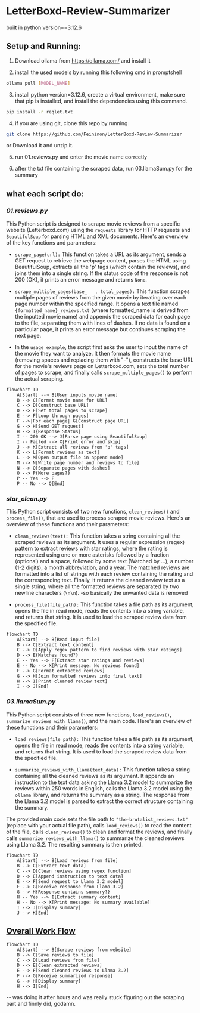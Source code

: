 # LetterBoxd-Review-Summarizer

built in python version==3.12.6

## Setup and Running:
1. Download ollama from https://ollama.com/ and install it 

2. install the used models by running this following cmd in promptshell
   
``` bash
ollama pull [MODEL_NAME]
```

3. install python version=3.12.6, create a virtual environment, make sure  that pip is installed, and install the dependencies using this command.
```bash
pip install -r reqlet.txt
```

4. if you are using git, clone this repo by running
```bash
git clone https://github.com/Feininon/LetterBoxd-Review-Summarizer
```
or Download it and unzip it.

5. run 01.reviews.py and enter the movie name correctly

6.  after the txt file containing the scraped data, run 03.llamaSum.py for the summary

## what each script do:

### _01.reviews.py_

This Python script is designed to scrape movie reviews from a specific website (Letterboxd.com) using the `requests` library for HTTP
requests and `BeautifulSoup` for parsing HTML and XML documents. Here's an overview of the key functions and parameters:

- `scrape_page(url):` This function takes a URL as its
argument, sends a GET request to retrieve the webpage
content, parses the HTML using BeautifulSoup, extracts all
the 'p' tags (which contain the reviews), and joins them
into a single string. If the status code of the response is
not 200 (OK), it prints an error message and returns
`None`.

- `scrape_multiple_pages(base_   , total_pages):` This function scrapes multiple pages of reviews
from the given movie by iterating over each page number within the specified range. It opens a text file named
`{formatted_name}_reviews.txt` (where formatted_name is derived from the inputted movie name) and appends the
scraped data for each page to the file, separating them with lines of dashes. If no data is found on a particular
page, it prints an error message but continues scraping the next page.

- In the `usage example`, the script first asks the user to input the name of the movie they want to analyze. It
then formats the movie name (removing spaces and replacing them with "-"), constructs the base URL for the
movie's reviews page on Letterboxd.com, sets the total number of pages to scrape, and finally calls `scrape_multiple_pages()` to perform the actual
scraping.

```mermaid
flowchart TD
    A[Start] --> B[User inputs movie name]
    B --> C[Format movie name for URL]
    C --> D[Construct base URL]
    D --> E[Set total pages to scrape]
    E --> F[Loop through pages]
    F -->|For each page| G[Construct page URL]
    G --> H[Send GET request]
    H --> I{Response Status}
    I -- 200 OK --> J[Parse page using BeautifulSoup]
    I -- Failed --> X[Print error and skip]
    J --> K[Extract all reviews from 'p' tags]
    K --> L[Format reviews as text]
    L --> M[Open output file in append mode]
    M --> N[Write page number and reviews to file]
    N --> O[Separate pages with dashes]
    O --> P{More pages?}
    P -- Yes --> F
    P -- No --> Q[End]

```

### _star_clean.py_

 This Python script consists of two new functions, `clean_reviews()` and `process_file()`, that are used to process scraped movie reviews. Here's an
overview of these functions and their parameters:

- `clean_reviews(text):` This function takes a string containing all the scraped reviews as its argument. It uses a regular expression (regex) pattern
to extract reviews with star ratings, where the rating is represented using one or more asterisks followed by a fraction (optional) and a space,
followed by some text (Watched by ...), a number (1-2 digits), a month abbreviation, and a year. The matched reviews are formatted into a list of
strings with each review containing the rating and the corresponding text. Finally, it returns the cleaned review text as a single string, where all
the formatted reviews are separated by two newline characters (`\n\n`). 
-so basically the unwanted data is removed

- `process_file(file_path):` This function takes a file path as its argument, opens the file in read mode, reads the contents into a string variable,
and returns that string. It is used to load the scraped review data from the specified file.

```mermaid
flowchart TD
    A[Start] --> B[Read input file]
    B --> C[Extract text content]
    C --> D[Apply regex pattern to find reviews with star ratings]
    D --> E{Matches found?}
    E -- Yes --> F[Extract star ratings and reviews]
    E -- No --> X[Print message: No reviews found]
    F --> G[Format extracted reviews]
    G --> H[Join formatted reviews into final text]
    H --> I[Print cleaned review text]
    I --> J[End]
```


### _03.llamaSum.py_

 This Python script consists of three new functions, `load_reviews()`, `summarize_reviews_with_llama()`, and the main code. Here's an overview of
these functions and their parameters:

- `load_reviews(file_path):` This function takes a file path as its argument, opens the file in read mode, reads the contents into a string variable,
and returns that string. It is used to load the scraped review data from the specified file.

- `summarize_reviews_with_llama(text_data):` This function takes a string containing all the cleaned reviews as its argument. It appends an
instruction to the text data asking the Llama 3.2 model to summarize the reviews within 250 words in English, calls the Llama 3.2 model using the
`ollama` library, and returns the summary as a string. The response from the Llama 3.2 model is parsed to extract the correct structure containing the
summary.

The provided main code sets the file path to `"the-brutalist_reviews.txt"` (replace with your actual file path), calls `load_reviews()` to read the
content of the file, calls `clean_reviews()` to clean and format the reviews, and finally calls `summarize_reviews_with_llama()` to summarize the
cleaned reviews using Llama 3.2. The resulting summary is then printed.

```mermaid
flowchart TD
    A[Start] --> B[Load reviews from file]
    B --> C[Extract text data]
    C --> D[Clean reviews using regex function]
    D --> E[Append instruction to text data]
    E --> F[Send request to Llama 3.2 model]
    F --> G[Receive response from Llama 3.2]
    G --> H{Response contains summary?}
    H -- Yes --> I[Extract summary content]
    H -- No --> X[Print message: No summary available]
    I --> J[Display summary]
    J --> K[End]
```
## <ins> Overall Work Flow </ins>

```mermaid
flowchart TD
    A[Start] --> B[Scrape reviews from website]
    B --> C[Save reviews to file]
    C --> D[Load reviews from file]
    D --> E[Clean extracted reviews]
    E --> F[Send cleaned reviews to Llama 3.2]
    F --> G[Receive summarized response]
    G --> H[Display summary]
    H --> I[End]
```

-- was doing it after hours and was really stuck figuring out the scraping part and finnly did, godamn.




